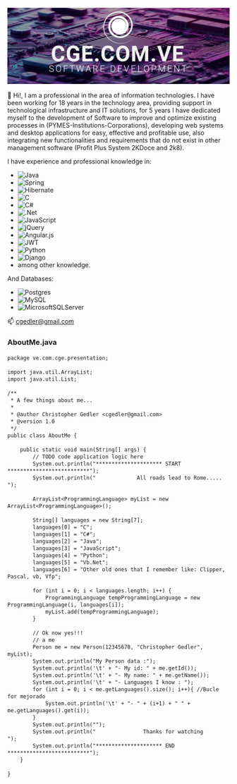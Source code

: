 ![This is my personal website](https://github.com/cgedler/cgedler/blob/main/linkedin.png)

👋 Hi!, I am a professional in the area of information technologies. I have been working for 18 years in the technology area, providing support in technological infrastructure and IT solutions, for 5 years I have dedicated myself to the development of Software to improve and optimize existing processes in (PYMES-Institutions-Corporations), developing web systems and desktop applications for easy, effective and profitable use, also integrating new functionalities and requirements that do not exist in other management software (Profit Plus System 2KDoce and 2k8).

I have experience and professional knowledge in:
- ![Java](https://img.shields.io/badge/java-%23ED8B00.svg?style=for-the-badge&logo=openjdk&logoColor=white)
- ![Spring](https://img.shields.io/badge/spring-%236DB33F.svg?style=for-the-badge&logo=spring&logoColor=white)
- ![Hibernate](https://img.shields.io/badge/Hibernate-59666C?style=for-the-badge&logo=Hibernate&logoColor=white)
- ![C](https://img.shields.io/badge/c-%2300599C.svg?style=for-the-badge&logo=c&logoColor=white)
- ![C#](https://img.shields.io/badge/c%23-%23239120.svg?style=for-the-badge&logo=csharp&logoColor=white)
- ![.Net](https://img.shields.io/badge/.NET-5C2D91?style=for-the-badge&logo=.net&logoColor=white)
- ![JavaScript](https://img.shields.io/badge/javascript-%23323330.svg?style=for-the-badge&logo=javascript&logoColor=%23F7DF1E)
- ![jQuery](https://img.shields.io/badge/jquery-%230769AD.svg?style=for-the-badge&logo=jquery&logoColor=white)
- ![Angular.js](https://img.shields.io/badge/angular.js-%23E23237.svg?style=for-the-badge&logo=angularjs&logoColor=white)
- ![JWT](https://img.shields.io/badge/JWT-black?style=for-the-badge&logo=JSON%20web%20tokens)
- ![Python](https://img.shields.io/badge/python-3670A0?style=for-the-badge&logo=python&logoColor=ffdd54)
- ![Django](https://img.shields.io/badge/django-%23092E20.svg?style=for-the-badge&logo=django&logoColor=white)
- among other knowledge.

And Databases:
- ![Postgres](https://img.shields.io/badge/postgres-%23316192.svg?style=for-the-badge&logo=postgresql&logoColor=white)
- ![MySQL](https://img.shields.io/badge/mysql-%2300f.svg?style=for-the-badge&logo=mysql&logoColor=white)
- ![MicrosoftSQLServer](https://img.shields.io/badge/Microsoft%20SQL%20Server-CC2927?style=for-the-badge&logo=microsoft%20sql%20server&logoColor=white)

📫 cgedler@gmail.com

### **AboutMe.java**
```
package ve.com.cge.presentation;

import java.util.ArrayList;
import java.util.List;

/**
 * A few things about me...
 * 
 * @author Christopher Gedler <cgedler@gmail.com>
 * @version 1.0
 */
public class AboutMe {

    public static void main(String[] args) {
        // TODO code application logic here
        System.out.println("********************* START **************************");
        System.out.println("             All roads lead to Rome.....              ");
        
        ArrayList<ProgrammingLanguage> myList = new ArrayList<ProgrammingLanguage>();
        
        String[] languages = new String[7];
        languages[0] = "C";
        languages[1] = "C#";
        languages[2] = "Java";
        languages[3] = "JavaScript";
        languages[4] = "Python";
        languages[5] = "Vb.Net";
        languages[6] = "Other old ones that I remember like: Clipper, Pascal, vb, Vfp";
        
        for (int i = 0; i < languages.length; i++) {
            ProgrammingLanguage tempProgrammingLanguage = new ProgrammingLanguage(i, languages[i]);
            myList.add(tempProgrammingLanguage);    
        }
        
        // Ok now yes!!!
        // a me
        Person me = new Person(12345678, "Christopher Gedler", myList);
        System.out.println("My Person data :");
        System.out.println('\t' + "- My id: " + me.getId());
        System.out.println('\t' + "- My name: " + me.getName());
        System.out.println('\t' + "- Languages I know : ");
        for (int i = 0; i < me.getLanguages().size(); i++){ //Bucle for mejorado
            System.out.println('\t' + "- " + (i+1) + " " + me.getLanguages().get(i));    
        } 
        System.out.println("");
        System.out.println("               Thanks for watching                  ");
        System.out.println("********************* END **************************");   
    }
    
}
```


